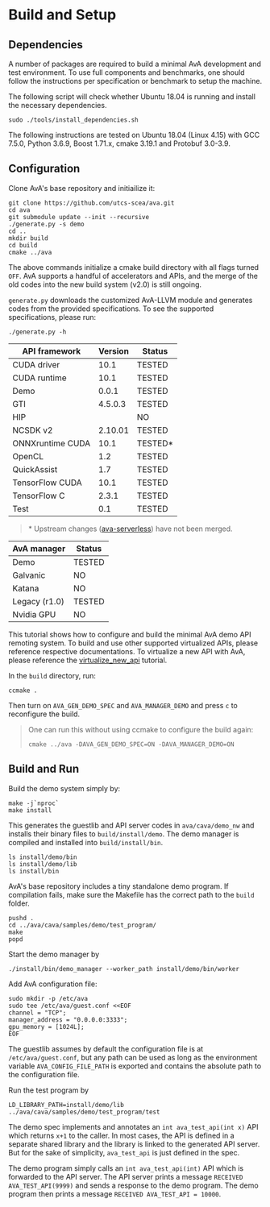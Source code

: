 Build and Setup
===============

## Dependencies

A number of packages are required to build a minimal AvA development and
test environment. To use full components and benchmarks, one should follow
the instructions per specification or benchmark to setup the machine.

The following script will check whether Ubuntu 18.04 is running and install
the necessary dependencies.

```shell
sudo ./tools/install_dependencies.sh
```

The following instructions are tested on Ubuntu 18.04 (Linux 4.15) with
GCC 7.5.0, Python 3.6.9, Boost 1.71.x, cmake 3.19.1 and Protobuf 3.0-3.9.

## Configuration

Clone AvA's base repository and initiailize it:

```shell
git clone https://github.com/utcs-scea/ava.git
cd ava
git submodule update --init --recursive
./generate.py -s demo
cd ..
mkdir build
cd build
cmake ../ava
```

The above commands initialize a cmake build directory with all flags turned
`OFF`. AvA supports a handful of accelerators and APIs, and the merge of the
old codes into the new build system (v2.0) is still ongoing.

`generate.py` downloads the customized AvA-LLVM module and generates codes
from the provided specifications. To see the supported specifications, please
run:

```shell
./generate.py -h
```

| API framework    | Version | Status   |
| ---------------- | ------- | -------- |
| CUDA driver      | 10.1    | TESTED   |
| CUDA runtime     | 10.1    | TESTED   |
| Demo             | 0.0.1   | TESTED   |
| GTI              | 4.5.0.3 | TESTED   |
| HIP              |         | NO       |
| NCSDK v2         | 2.10.01 | TESTED   |
| ONNXruntime CUDA | 10.1    | TESTED\* |
| OpenCL           | 1.2     | TESTED   |
| QuickAssist      | 1.7     | TESTED   |
| TensorFlow CUDA  | 10.1    | TESTED   |
| TensorFlow C     | 2.3.1   | TESTED   |
| Test             | 0.1     | TESTED   |

> \* Upstream changes ([ava-serverless](https://github.com/photoszzt/ava-serverless)) have not been merged.

| AvA manager   | Status |
| ------------- | ------ |
| Demo          | TESTED |
| Galvanic      | NO |
| Katana        | NO |
| Legacy (r1.0) | TESTED |
| Nvidia GPU    | NO |

This tutorial shows how to configure and build the minimal AvA demo API
remoting system. To build and use other supported virtualized APIs, please
reference respective documentations. To virtualize a new API with AvA, please
reference the [virtualize_new_api](virtualize_new_api.md) tutorial.

In the `build` directory, run:

```shell
ccmake .
```

Then turn on `AVA_GEN_DEMO_SPEC` and `AVA_MANAGER_DEMO` and press `c` to
reconfigure the build.

> One can run this without using ccmake to configure the build again:
>
> ```shell
> cmake ../ava -DAVA_GEN_DEMO_SPEC=ON -DAVA_MANAGER_DEMO=ON
> ```

## Build and Run

Build the demo system simply by:

```shell
make -j`nproc`
make install
```

This generates the guestlib and API server codes in `ava/cava/demo_nw` and
installs their binary files to `build/install/demo`. The demo manager is
compiled and installed into `build/install/bin`.

```shell
ls install/demo/bin
ls install/demo/lib
ls install/bin
```

AvA's base repository includes a tiny standalone demo program. If compilation fails,
make sure the Makefile has the correct path to the `build` folder.

```shell
pushd .
cd ../ava/cava/samples/demo/test_program/
make
popd
```

Start the demo manager by

```shell
./install/bin/demo_manager --worker_path install/demo/bin/worker
```

Add AvA configuration file:
```
sudo mkdir -p /etc/ava
sudo tee /etc/ava/guest.conf <<EOF
channel = "TCP";
manager_address = "0.0.0.0:3333";
gpu_memory = [1024L];
EOF
```
The guestlib assumes by default the configuration file is at `/etc/ava/guest.conf`,
but any path can be used as long as the environment variable `AVA_CONFIG_FILE_PATH`
is exported and contains the absolute path to the configuration file.


Run the test program by

```shell
LD_LIBRARY_PATH=install/demo/lib ../ava/cava/samples/demo/test_program/test
```

The demo spec implements and annotates an `int ava_test_api(int x)` API which
returns `x+1` to the caller. In most cases, the API is defined in a separate
shared library and the library is linked to the generated API server. But for
the sake of simplicity, `ava_test_api` is just defined in the spec.

The demo program simply calls an `int ava_test_api(int)` API which is forwarded
to the API server. The API server prints a message `RECEIVED AVA_TEST_API(9999)`
and sends a response to the demo program. The demo program then prints a message
`RECEIVED AVA_TEST_API = 10000`.
